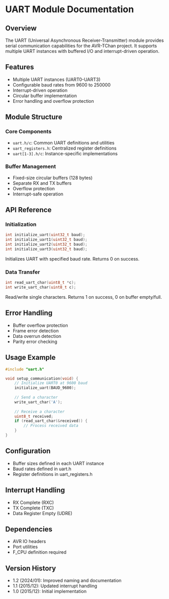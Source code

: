 # UART Module Documentation

## Overview
The UART (Universal Asynchronous Receiver-Transmitter) module provides serial communication capabilities for the AVR-TChan project. It supports multiple UART instances with buffered I/O and interrupt-driven operation.

## Features
- Multiple UART instances (UART0-UART3)
- Configurable baud rates from 9600 to 250000
- Interrupt-driven operation
- Circular buffer implementation
- Error handling and overflow protection

## Module Structure

### Core Components
- `uart.h/c`: Common UART definitions and utilities
- `uart_registers.h`: Centralized register definitions
- `uart[1-3].h/c`: Instance-specific implementations

### Buffer Management
- Fixed-size circular buffers (128 bytes)
- Separate RX and TX buffers
- Overflow protection
- Interrupt-safe operation

## API Reference

### Initialization
```c
int initialize_uart(uint32_t baud);
int initialize_uart1(uint32_t baud);
int initialize_uart2(uint32_t baud);
int initialize_uart3(uint32_t baud);
```
Initializes UART with specified baud rate. Returns 0 on success.

### Data Transfer
```c
int read_uart_char(uint8_t *c);
int write_uart_char(uint8_t c);
```
Read/write single characters. Returns 1 on success, 0 on buffer empty/full.

## Error Handling
- Buffer overflow protection
- Frame error detection
- Data overrun detection
- Parity error checking

## Usage Example
```c
#include "uart.h"

void setup_communication(void) {
    // Initialize UART0 at 9600 baud
    initialize_uart(BAUD_9600);
    
    // Send a character
    write_uart_char('A');
    
    // Receive a character
    uint8_t received;
    if (read_uart_char(&received)) {
        // Process received data
    }
}
```

## Configuration
- Buffer sizes defined in each UART instance
- Baud rates defined in uart.h
- Register definitions in uart_registers.h

## Interrupt Handling
- RX Complete (RXC)
- TX Complete (TXC)
- Data Register Empty (UDRE)

## Dependencies
- AVR IO headers
- Port utilities
- F_CPU definition required

## Version History
- 1.2 (2024/01): Improved naming and documentation
- 1.1 (2015/12): Updated interrupt handling
- 1.0 (2015/12): Initial implementation
